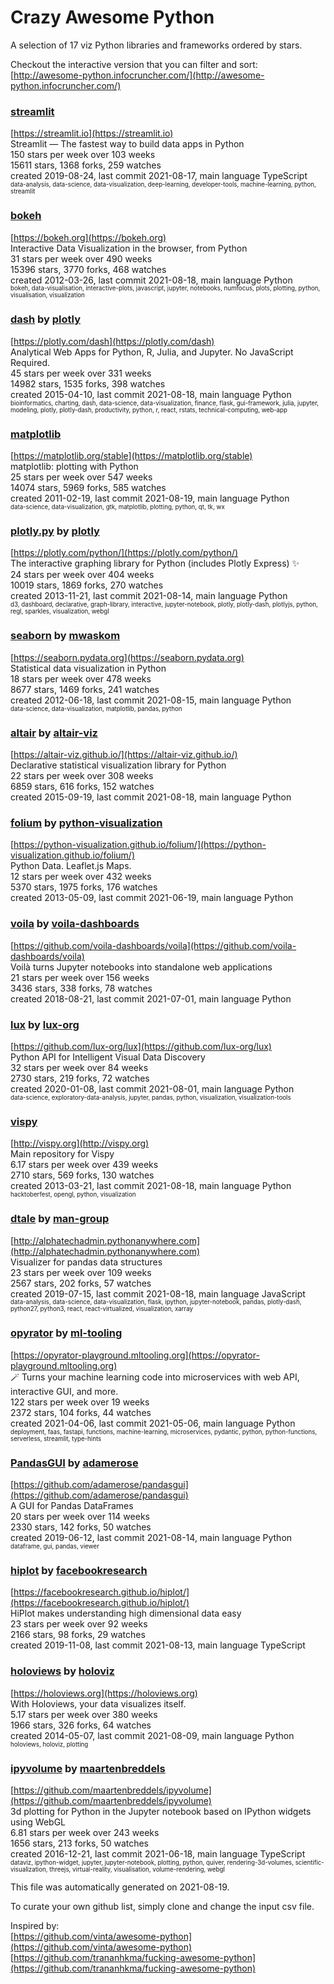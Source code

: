# Crazy Awesome Python
A selection of 17 viz Python libraries and frameworks ordered by stars.  

Checkout the interactive version that you can filter and sort: 
[http://awesome-python.infocruncher.com/](http://awesome-python.infocruncher.com/)  


### [streamlit](https://github.com/streamlit/streamlit)  
[https://streamlit.io](https://streamlit.io)  
Streamlit — The fastest way to build data apps in Python  
150 stars per week over 103 weeks  
15611 stars, 1368 forks, 259 watches  
created 2019-08-24, last commit 2021-08-17, main language TypeScript  
<sub><sup>data-analysis, data-science, data-visualization, deep-learning, developer-tools, machine-learning, python, streamlit</sup></sub>


### [bokeh](https://github.com/bokeh/bokeh)  
[https://bokeh.org](https://bokeh.org)  
Interactive Data Visualization in the browser, from  Python  
31 stars per week over 490 weeks  
15396 stars, 3770 forks, 468 watches  
created 2012-03-26, last commit 2021-08-18, main language Python  
<sub><sup>bokeh, data-visualisation, interactive-plots, javascript, jupyter, notebooks, numfocus, plots, plotting, python, visualisation, visualization</sup></sub>


### [dash](https://github.com/plotly/dash) by [plotly](https://github.com/plotly)  
[https://plotly.com/dash](https://plotly.com/dash)  
Analytical Web Apps for Python, R, Julia, and Jupyter. No JavaScript Required.  
45 stars per week over 331 weeks  
14982 stars, 1535 forks, 398 watches  
created 2015-04-10, last commit 2021-08-18, main language Python  
<sub><sup>bioinformatics, charting, dash, data-science, data-visualization, finance, flask, gui-framework, julia, jupyter, modeling, plotly, plotly-dash, productivity, python, r, react, rstats, technical-computing, web-app</sup></sub>


### [matplotlib](https://github.com/matplotlib/matplotlib)  
[https://matplotlib.org/stable](https://matplotlib.org/stable)  
matplotlib: plotting with Python  
25 stars per week over 547 weeks  
14074 stars, 5969 forks, 585 watches  
created 2011-02-19, last commit 2021-08-19, main language Python  
<sub><sup>data-science, data-visualization, gtk, matplotlib, plotting, python, qt, tk, wx</sup></sub>


### [plotly.py](https://github.com/plotly/plotly.py) by [plotly](https://github.com/plotly)  
[https://plotly.com/python/](https://plotly.com/python/)  
The interactive graphing library for Python (includes Plotly Express) :sparkles:  
24 stars per week over 404 weeks  
10019 stars, 1869 forks, 270 watches  
created 2013-11-21, last commit 2021-08-14, main language Python  
<sub><sup>d3, dashboard, declarative, graph-library, interactive, jupyter-notebook, plotly, plotly-dash, plotlyjs, python, regl, sparkles, visualization, webgl</sup></sub>


### [seaborn](https://github.com/mwaskom/seaborn) by [mwaskom](https://github.com/mwaskom)  
[https://seaborn.pydata.org](https://seaborn.pydata.org)  
Statistical data visualization in Python  
18 stars per week over 478 weeks  
8677 stars, 1469 forks, 241 watches  
created 2012-06-18, last commit 2021-08-15, main language Python  
<sub><sup>data-science, data-visualization, matplotlib, pandas, python</sup></sub>


### [altair](https://github.com/altair-viz/altair) by [altair-viz](https://github.com/altair-viz)  
[https://altair-viz.github.io/](https://altair-viz.github.io/)  
Declarative statistical visualization library for Python  
22 stars per week over 308 weeks  
6859 stars, 616 forks, 152 watches  
created 2015-09-19, last commit 2021-08-18, main language Python  


### [folium](https://github.com/python-visualization/folium) by [python-visualization](https://github.com/python-visualization)  
[https://python-visualization.github.io/folium/](https://python-visualization.github.io/folium/)  
Python Data. Leaflet.js Maps.   
12 stars per week over 432 weeks  
5370 stars, 1975 forks, 176 watches  
created 2013-05-09, last commit 2021-06-19, main language Python  


### [voila](https://github.com/voila-dashboards/voila) by [voila-dashboards](https://github.com/voila-dashboards)  
[https://github.com/voila-dashboards/voila](https://github.com/voila-dashboards/voila)  
Voilà turns Jupyter notebooks into standalone web applications  
21 stars per week over 156 weeks  
3436 stars, 338 forks, 78 watches  
created 2018-08-21, last commit 2021-07-01, main language Python  


### [lux](https://github.com/lux-org/lux) by [lux-org](https://github.com/lux-org)  
[https://github.com/lux-org/lux](https://github.com/lux-org/lux)  
Python API for Intelligent Visual Data Discovery  
32 stars per week over 84 weeks  
2730 stars, 219 forks, 72 watches  
created 2020-01-08, last commit 2021-08-01, main language Python  
<sub><sup>data-science, exploratory-data-analysis, jupyter, pandas, python, visualization, visualization-tools</sup></sub>


### [vispy](https://github.com/vispy/vispy)  
[http://vispy.org](http://vispy.org)  
Main repository for Vispy  
6.17 stars per week over 439 weeks  
2710 stars, 569 forks, 130 watches  
created 2013-03-21, last commit 2021-08-18, main language Python  
<sub><sup>hacktoberfest, opengl, python, visualization</sup></sub>


### [dtale](https://github.com/man-group/dtale) by [man-group](https://github.com/man-group)  
[http://alphatechadmin.pythonanywhere.com](http://alphatechadmin.pythonanywhere.com)  
Visualizer for pandas data structures  
23 stars per week over 109 weeks  
2567 stars, 202 forks, 57 watches  
created 2019-07-15, last commit 2021-08-18, main language JavaScript  
<sub><sup>data-analysis, data-science, data-visualization, flask, ipython, jupyter-notebook, pandas, plotly-dash, python27, python3, react, react-virtualized, visualization, xarray</sup></sub>


### [opyrator](https://github.com/ml-tooling/opyrator) by [ml-tooling](https://github.com/ml-tooling)  
[https://opyrator-playground.mltooling.org](https://opyrator-playground.mltooling.org)  
🪄 Turns your machine learning code into microservices with web API, interactive GUI, and more.  
122 stars per week over 19 weeks  
2372 stars, 104 forks, 44 watches  
created 2021-04-06, last commit 2021-05-06, main language Python  
<sub><sup>deployment, faas, fastapi, functions, machine-learning, microservices, pydantic, python, python-functions, serverless, streamlit, type-hints</sup></sub>


### [PandasGUI](https://github.com/adamerose/pandasgui) by [adamerose](https://github.com/adamerose)  
[https://github.com/adamerose/pandasgui](https://github.com/adamerose/pandasgui)  
A GUI for Pandas DataFrames  
20 stars per week over 114 weeks  
2330 stars, 142 forks, 50 watches  
created 2019-06-12, last commit 2021-08-14, main language Python  
<sub><sup>dataframe, gui, pandas, viewer</sup></sub>


### [hiplot](https://github.com/facebookresearch/hiplot) by [facebookresearch](https://github.com/facebookresearch)  
[https://facebookresearch.github.io/hiplot/](https://facebookresearch.github.io/hiplot/)  
HiPlot makes understanding high dimensional data easy  
23 stars per week over 92 weeks  
2166 stars, 98 forks, 29 watches  
created 2019-11-08, last commit 2021-08-13, main language TypeScript  


### [holoviews](https://github.com/holoviz/holoviews) by [holoviz](https://github.com/holoviz)  
[https://holoviews.org](https://holoviews.org)  
With Holoviews, your data visualizes itself.  
5.17 stars per week over 380 weeks  
1966 stars, 326 forks, 64 watches  
created 2014-05-07, last commit 2021-08-09, main language Python  
<sub><sup>holoviews, holoviz, plotting</sup></sub>


### [ipyvolume](https://github.com/maartenbreddels/ipyvolume) by [maartenbreddels](https://github.com/maartenbreddels)  
[https://github.com/maartenbreddels/ipyvolume](https://github.com/maartenbreddels/ipyvolume)  
3d plotting for Python in the Jupyter notebook based on IPython widgets using WebGL  
6.81 stars per week over 243 weeks  
1656 stars, 213 forks, 50 watches  
created 2016-12-21, last commit 2021-06-18, main language TypeScript  
<sub><sup>dataviz, ipython-widget, jupyter, jupyter-notebook, plotting, python, quiver, rendering-3d-volumes, scientific-visualization, threejs, virtual-reality, visualisation, volume-rendering, webgl</sup></sub>


This file was automatically generated on 2021-08-19.  

To curate your own github list, simply clone and change the input csv file.  

Inspired by:  
[https://github.com/vinta/awesome-python](https://github.com/vinta/awesome-python)  
[https://github.com/trananhkma/fucking-awesome-python](https://github.com/trananhkma/fucking-awesome-python)  